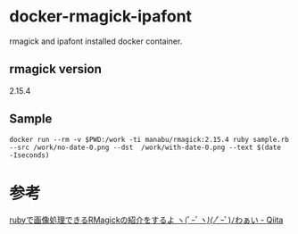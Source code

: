 # docker-rmagick-ipafont

rmagick and ipafont installed docker container.

## rmagick version

2.15.4

## Sample

```
docker run --rm -v $PWD:/work -ti manabu/rmagick:2.15.4 ruby sample.rb --src /work/no-date-0.png --dst  /work/with-date-0.png --text $(date
-Iseconds)
```

# 参考

[rubyで画像処理できるRMagickの紹介をするよ ヽ(ﾟｰﾟ*ヽ)(ﾉ*ﾟｰﾟ)ﾉわぁい - Qiita](http://qiita.com/scleen_x_x/items/14a80fd52e41dfcfb660)
